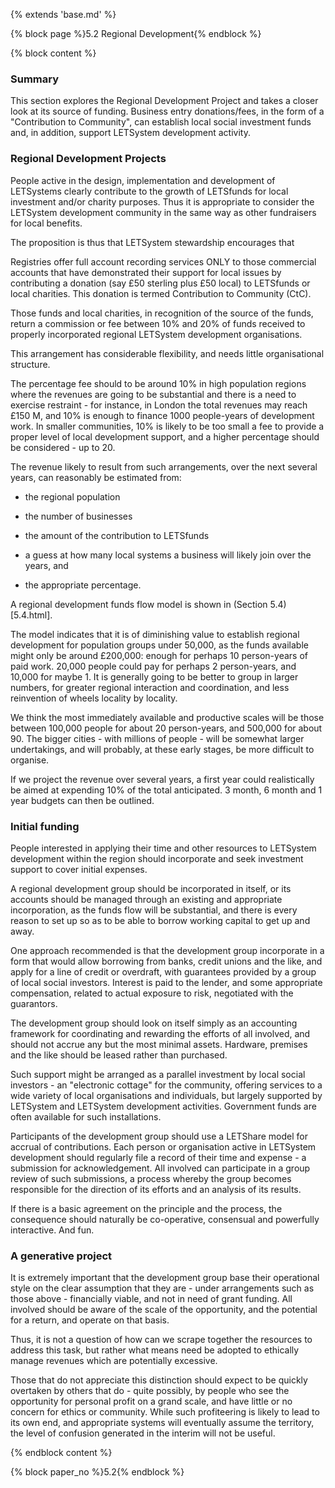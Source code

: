 {% extends 'base.md' %}

{% block page %}5.2  Regional Development{% endblock %}

{% block content %}

### Summary

This section explores the Regional Development Project and takes a closer 
look at its source of funding. Business entry donations/fees, in the form of 
a "Contribution to Community", can establish local social investment 
funds and, in addition, support LETSystem development activity.

### Regional Development Projects

People active in the design, implementation and development of 
LETSystems clearly contribute to the growth of LETSfunds for local 
investment and/or charity purposes. Thus it is appropriate to consider the 
LETSystem development community in the same way as other fundraisers 
for local benefits. 

The proposition is thus that LETSystem stewardship encourages that

Registries offer full account recording services ONLY to those 
commercial accounts that have demonstrated their support for local 
issues by contributing a donation (say £50 sterling plus £50 local) to 
LETSfunds or local charities. This donation is termed Contribution 
to Community (CtC).

Those funds and local charities, in recognition of the source of the 
funds, return a commission or fee between 10% and 20% of funds received to properly incorporated regional LETSystem 
development organisations. 

This arrangement has considerable flexibility, and needs little 
organisational structure. 

The percentage fee should to be around 10% in high population regions 
where the revenues are going to be substantial and there is a need to 
exercise restraint - for instance, in London the total revenues may reach 
£150 M, and 10% is enough to finance 1000 people-years of 
development work. In smaller communities, 10% is likely to be too 
small a fee to provide a proper level of local development support, and a 
higher percentage should be considered - up to 20.

The revenue likely to result from such arrangements, over the next several 
years, can reasonably be estimated from:

* the regional population

* the number of businesses

* the amount of the contribution to LETSfunds

* a guess at how many local systems a business will likely join over the 
years, and

* the appropriate percentage. 

A regional development funds flow model is shown in (Section 5.4)[5.4.html].

The model indicates that it is of diminishing value to establish regional 
development for population groups under 50,000, as the funds available 
might only be around £200,000:  enough for perhaps 10 person-years of 
paid work.  20,000 people could pay for perhaps 2 person-years, and 
10,000 for maybe 1. It is generally going to be better to group in larger 
numbers, for greater regional interaction and coordination, and less 
reinvention of wheels locality by locality.

We think the most immediately available and productive scales will be 
those between 100,000 people for about 20 person-years, and 500,000 for 
about 90.  The bigger cities - with millions of people - will be somewhat 
larger undertakings, and will probably, at these early stages, be more 
difficult to organise.

If we project the revenue over several years, a first year could realistically 
be aimed at expending 10% of the total anticipated. 3 month, 6 month and 
1 year budgets can then be outlined. 

### Initial funding

People interested in applying their time and other resources to LETSystem 
development within the region should incorporate and seek investment 
support to cover initial expenses.

A regional development group should be incorporated in itself, or its 
accounts should be managed through an existing and appropriate 
incorporation, as the funds flow will be substantial, and there is every 
reason to set up so as to be able to borrow working capital to get up and 
away.

One approach recommended is that the development group incorporate in 
a form that would allow borrowing from banks, credit unions and the like, 
and apply for a line of credit or overdraft, with guarantees provided by a 
group of local social investors. Interest is paid to the lender, and some 
appropriate compensation, related to actual exposure to risk, negotiated 
with the guarantors. 

The development group should look on itself simply as an accounting 
framework for coordinating and rewarding the efforts of all involved, and 
should not accrue any but the most minimal assets. Hardware, premises 
and the like should be leased rather than purchased.  

Such support might be arranged as a parallel investment by local social 
investors - an "electronic cottage" for the community, offering services to 
a wide variety of local organisations and individuals, but largely supported 
by LETSystem and LETSystem development activities. Government funds 
are often available for such installations. 

Participants of the development group should use a LETShare model for 
accrual of contributions. Each person or organisation active in LETSystem 
development should regularly file a record of their time and expense - a 
submission for acknowledgement. All involved can participate in a group 
review of such submissions, a process whereby the group becomes 
responsible for the direction of its efforts and an analysis of its results.

If there is a basic agreement on the principle and the process, the 
consequence should naturally be co-operative, consensual and powerfully 
interactive.  And fun.

### A generative project

It is extremely important that the development group base their operational 
style on the clear assumption that they are - under arrangements such as 
those above - financially viable, and not in need of grant funding. All 
involved should be aware of the scale of the opportunity, and the potential 
for a return, and operate on that basis. 

Thus, it is not a question of how can we scrape together the resources to 
address this task, but rather what means need be adopted to ethically 
manage revenues which are potentially excessive. 

Those that do not appreciate this distinction should expect to be quickly 
overtaken by others that do - quite possibly, by people who see the 
opportunity for personal profit on a grand scale, and have little or no 
concern for ethics or community. While such profiteering is likely to lead 
to its own end, and appropriate systems will eventually assume the 
territory, the level of confusion generated in the interim will not be useful. 

{% endblock content %}

{% block paper_no %}5.2{% endblock %}

